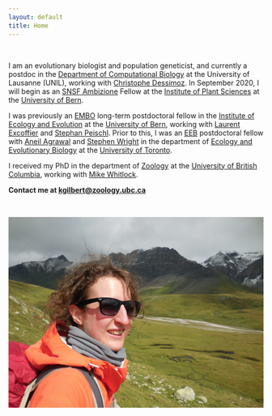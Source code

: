 ```yaml
---
layout: default
title: Home
---
```



&nbsp;


I am an evolutionary biologist and population geneticist, and currently a postdoc in the [Department of Computational Biology](https://www.unil.ch/dbc/en/home.html) 
at the University of Lausanne (UNIL), working with [Christophe Dessimoz](https://lab.dessimoz.org/). 
In September 2020, I will begin as an [SNSF Ambizione](http://www.snf.ch/en/funding/careers/ambizione/Pages/default.aspx) 
Fellow at the [Institute of Plant Sciences](http://www.ips.unibe.ch/) at the [University of Bern](http://www.unibe.ch/index_eng.html).

I was previously an [EMBO](http://www.embo.org/) long-term postdoctoral fellow in the [Institute of Ecology and Evolution](http://www.iee.unibe.ch/index_eng.html) 
at the [University of Bern](http://www.unibe.ch/index_eng.html), working with [Laurent Excoffier](http://www.cmpg.iee.unibe.ch/about_us/team/researchers/prof_dr_excoffier_laurent/index_eng.html) 
and [Stephan Peischl](http://www.bioinformatics.unibe.ch/about_us/staff/dr_peischl_stephan/index_eng.html). 
Prior to this, I was an [EEB](http://www.eeb.utoronto.ca/about-us/employment/postdocs.htm) 
postdoctoral fellow with [Aneil Agrawal](http://agrawal.eeb.utoronto.ca/) 
and [Stephen Wright](http://wright.eeb.utoronto.ca/) in the department of [Ecology and Evolutionary Biology](http://www.eeb.utoronto.ca/) 
at the [University of Toronto](https://www.utoronto.ca/).

I received my PhD in the department of [Zoology](http://www.zoology.ubc.ca/) at the [University of British Columbia](http://www.ubc.ca/), working with [Mike Whitlock](http://www.zoology.ubc.ca/person/whitlock).

**Contact me at kgilbert@zoology.ubc.ca**  


&nbsp;





![photo](https://github.com/kjgilbert/kjgilbert.github.io/raw/master/extras/Photo.png)